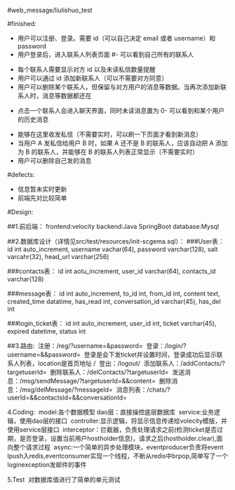 #web_message/liulishuo_test

#finished:
* 用户可以注册、登录。需要 id（可以自己决定 email 或者 username）和 password
* 用户登录后，进入联系人列表页面
#- 可以看到自己所有的联系人
- 每个联系人需要显示对方 id 以及未读私信数量提醒
- 用户可以通过 id 添加新联系人（可以不需要对方同意）
- 用户可以删除某个联系人，但保留与对方用户的消息等数据。当再次添加新联系人时，消息等数据都还在
* 点击一个联系人会进入聊天界面，同时未读消息置为 0- 可以看到和某个用户的历史消息
- 能够在这里收发私信（不需要实时，可以刷一下页面才看到新消息）
- 当用户 A 发私信给用户 B 时，如果 A 还不是 B 的联系人，应该自动把 A 添加为 B 的联系人，并能够在 B 的联系人列表正常显示（不需要实时）
- 用户可以删除自己发的消息

#defects:
* 信息暂未实时更新
* 前端先对比较简单

#Design:

##1.前后端：
  frontend:velocity  backend:Java SpringBoot
  database:Mysql
  
##2.数据库设计（详情见src/test/resources/init-scgema.sql）：
  ###User表：
   id int auto_increment,
   username vachar(64),
   password varchar(128),
   salt varcahr(32),
   head_url varchar(256)

  ###contacts表：
   id int aotu_increment,
   user_id varchar(64),
   contacts_id varchar(128)

  ###message表：
   id int auto_increment,
   to_id int,
   from_id int,
   content text,
   created_time datatime,
   has_read int,
   conversation_id varchar(45),
   has_del int

  ###login_ticket表：
   id int auto_increment,
   user_id int,
   ticket varchar(45),
   expired datetime,
   status int

##3.路由:
  注册：/reg/?username=&password=
  登录：/login/?username=&&password=  登录是会下发ticket并设置时间，登录成功后显示联系人列表，location是首页地址 /
  登出：/logout/
  添加联系人：/addContacts/?targetuserId=
  删除联系人：/delContacts/?targetuserId=
  发送消息：/msg/sendMessage/?targetuserId=&&content=
  删除消息：/msg/delMessage/?messageId=
  消息列表：/chats/?userId=&&contactsId=&&conversationId=
  
4.Coding:
  model:各个数据模型
  dao层：直接操控底层数据库
  service:业务逻辑，使用dao层的接口
  controller:显示逻辑，将显示信息传递给volecity模版，并使用service层接口
  interceptor：拦截器，负责处理请求之前(检测ticket是否过期，是否登录，设置当前用户hostholder信息)，请求之后(hostholder.clear),面向整个请求过程
  async:一个简单的异步处理模块，eventproducer负责将event lpush入redis,eventconsumer实现一个线程，不断从redis中brpop,简单写了一个loginexception发邮件的事件
  
5.Test
  对数据库值进行了简单的单元测试
  
 
 
